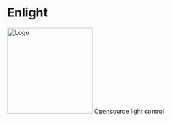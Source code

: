 # Enlight
 <img src="https://github.com/TheGreyDiamond/Enlightener/blob/master/icon-highres.png" alt="Logo" width="200"/>
 Opensource light control
